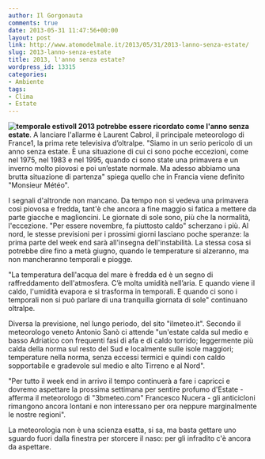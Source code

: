 ```yaml
---
author: Il Gorgonauta
comments: true
date: 2013-05-31 11:47:56+00:00
layout: post
link: http://www.atomodelmale.it/2013/05/31/2013-lanno-senza-estate/
slug: 2013-lanno-senza-estate
title: 2013, l'anno senza estate?
wordpress_id: 13315
categories:
- Ambiente
tags:
- Clima
- Estate
---
```


**![temporale estivo](http://www.atomodelmale.it/wp-content/uploads/2013/05/temporale-estivo-300x225.jpg)Il 2013 potrebbe essere ricordato come l'anno senza estate**. A lanciare l'allarme è Laurent Cabrol, il principale meteorologo di France1, la prima rete televisiva d’oltralpe. "Siamo in un serio pericolo di un anno senza estate. È una situazione di cui ci sono poche eccezioni, come nel 1975, nel 1983 e nel 1995, quando ci sono state una primavera e un inverno molto piovosi e poi un’estate normale. Ma adesso abbiamo una brutta situazione di partenza" spiega quello che in Francia viene definito "Monsieur Météo".

I segnali d'altronde non mancano. Da tempo non si vedeva una primavera così piovosa e fredda, tant'è che ancora a fine maggio si fatica a mettere da parte giacche e maglioncini. Le giornate di sole sono, più che la normalità, l'eccezione. "Per essere novembre, fa piuttosto caldo" scherzano i più. Al nord, le stesse previsioni per i prossimi giorni lasciano poche speranze: la prima parte del week end sarà all'insegna dell'instabilità. La stessa cosa si potrebbe dire fino a metà giugno, quando le temperature si alzeranno, ma non mancheranno temporali e piogge.

"La temperatura dell'acqua del mare è fredda ed è un segno di raffreddamento dell'atmosfera. C’è molta umidità nell’aria. E quando viene il caldo, l'umidità evapora e si trasforma in temporali. E quando ci sono i temporali non si può parlare di una tranquilla giornata di sole" continuano oltralpe.


Diversa la previsione, nel lungo periodo, del sito "ilmeteo.it". Secondo il meteorologo veneto Antonio Sanò ci attende "un'estate calda sul medio e basso Adriatico con frequenti fasi di afa e di caldo torrido; leggermente più calda della norma sul resto del Sud e localmente sulle isole maggiori; temperature nella norma, senza eccessi termici e quindi con caldo sopportabile e gradevole sul medio e alto Tirreno e al Nord".

"Per tutto il week end in arrivo il tempo continuerà a fare i capricci e dovremo aspettare la prossima settimana per sentire profumo d'Estate - afferma il meteorologo di "3bmeteo.com" Francesco Nucera - gli anticicloni rimangono ancora lontani e non interessano per ora neppure marginalmente le nostre regioni".

La meteorologia non è una scienza esatta, si sa, ma basta gettare uno sguardo fuori dalla finestra per storcere il naso: per gli infradito c'è ancora da aspettare.
